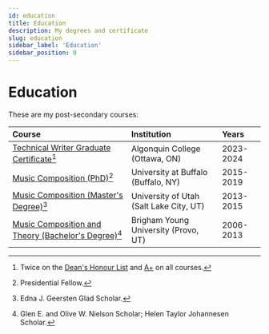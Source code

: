 ```yaml
---
id: education
title: Education
description: My degrees and certificate
slug: education
sidebar_label: 'Education'
sidebar_position: 0
---
```


# Education

These are my post-secondary courses:  

| Course | Institution | Years |
|:-------|:------------|:------|
| [Technical Writer Graduate Certificate](https://www.algonquincollege.com/sat/program/technical-writer/)[^1] | Algonquin College (Ottawa, ON) | 2023-2024|
| [Music Composition (PhD)](https://www.buffalo.edu/grad/programs/music-composition-phd.html)[^2] | University at Buffalo (Buffalo, NY) | 2015-2019 |
| [Music Composition (Master's Degree)](https://music.utah.edu/documents/academic-programs/2022_2023_degree_requirements/mm-composition-2022-2023.pdf)[^3] | University of Utah (Salt Lake City, UT) | 2013-2015 |
| [Music Composition and Theory (Bachelor's Degree)](https://music.byu.edu/composition/)[^4] | Brigham Young University (Provo, UT) | 2006-2013

[^1]: Twice on the [Dean's Honour List](@site/static/resume/education/ac-deans-honour-list.pdf) and [A+](@site/static/resume/education/a-plus-gpa.pdf) on all courses.
[^2]: Presidential Fellow.
[^3]: Edna J. Geersten Glad Scholar.
[^4]: Glen E. and Olive W. Nielson Scholar; Helen Taylor Johannesen Scholar.
